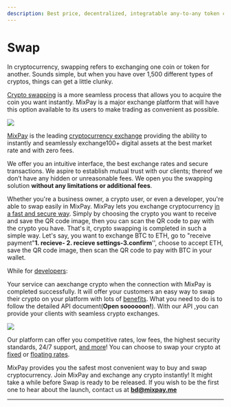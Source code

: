 ```yaml
---
description: Best price, decentralized, integratable any-to-any token conversion.
---
```


# Swap

In cryptocurrency, swapping refers to exchanging one coin or token for another. Sounds simple, but when you have over 1,500 different types of cryptos, things can get a little clunky.

[Crypto swapping](why-to-swap.md) is a more seamless process that allows you to acquire the coin you want instantly. MixPay is a major exchange platform that will have this option available to its users to make trading as convenient as possible.&#x20;

![](https://s2.loli.net/2022/02/24/7QxpEgHq4JGBCLz.png)

[MixPay](../../about-us/more-about-mixpay.md) is the leading [cryptocurrency exchange](what-are-cryptocurrency-exchanges.md) providing the ability to instantly and seamlessly exchange100+ digital assets at the best market rate and with zero fees.

We offer you an intuitive interface, the best exchange rates and secure transactions. We aspire to establish mutual trust with our clients; thereof we don’t have any hidden or unreasonable fees. We open you the swapping solution **without any limitations or additional fees**.

Whether you're a business owner, a crypto user, or even a developer, you're able to swap easily in MixPay. MixPay lets you exchange cryptocurrency [in a fast and secure way](../../getting-started/guide.md). Simply by choosing the  crypto you want to receive and save the QR code image, then you can scan the QR code to pay with the crypto you have. That's it, crypto swapping is completed in such a simple way. Let's  say, you want to exchange BTC to ETH, go to "receive payment"**1. recieve- 2. recieve settings-3.confirm**'', choose to accept ETH, save the QR code image, then scan  the QR code to pay with BTC in your wallet.&#x20;

While for [developers](https://en.wikipedia.org/wiki/Developer):

Your service can  aexchange crypto when the connection with MixPay is completed successfully.  It will offer your customers an easy way to swap their crypto on your platform with lots of [benefits](why-to-swap-via-mixpay.md). What you need to do is to follow the detailed API document(**Open soooooon!**). With our API ,you can provide your clients with seamless crypto exchanges.

![](https://s2.loli.net/2022/02/25/2IiC9QNjBLGDtJd.png)

Our platform can offer you competitive rates, low fees, the highest security standards, 24/7 support, [and more](why-to-swap-via-mixpay.md)! You can choose to swap your crypto at [fixed](https://www.investopedia.com/terms/f/fixedinterestrate.asp) or [floating rates](https://www.investopedia.com/terms/f/floatinginterestrate.asp).&#x20;

MixPay provides you the safest most convenient way to buy and swap cryptocurrency. Join MixPay and exchange any crypto instantly! It might take a while before Swap is ready to be released. If you wish to be the first one to hear about the launch, contact us at [**bd@mixpay.me**](mailto:bd@mixpay.me)





****

​
